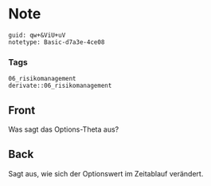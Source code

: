 # Note
```
guid: qw+&ViU+uV
notetype: Basic-d7a3e-4ce08
```

### Tags
```
06_risikomanagement
derivate::06_risikomanagement
```

## Front
Was sagt das Options-Theta aus?

## Back
Sagt aus, wie sich der Optionswert im Zeitablauf verändert.
